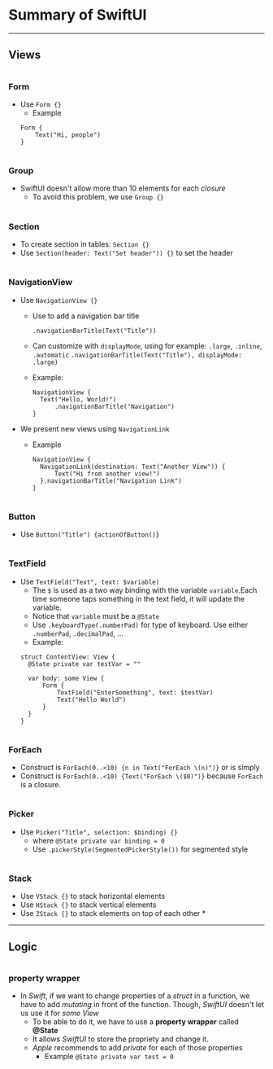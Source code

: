 

# Summary of SwiftUI

*** 
## Views

# 
### Form
* Use `Form {}`
  * Example
  ```
  Form {
      Text("Hi, people")
  }
  ```

# 
### Group
* SwiftUI doesn't allow more than 10 elements for each *closure*
  * To avoid this problem, we use `Group {}`

# 
### Section
* To create section in tables: `Section {}`
* Use `Section(header: Text("Set header")) {}` to set the header
# 
### NavigationView
* Use `NavigationView {}`
  * Use to add a navigation bar title

    `.navigationBarTitle(Text("Title"))`
  * Can customize with `displayMode`, using for example: `.large`, `.inline`, `.automatic`
      `.navigationBarTitle(Text("Title"), displayMode: .large)`
  
  * Example:

      ```
      NavigationView {
        Text("Hello, World!")
            .navigationBarTitle("Navigation")
      }
      ```

* We present new views using `NavigationLink`
  * Example

      ```
      NavigationView {
        NavigationLink(destination: Text("Another View")) {
            Text("Hi from another view!")
        }.navigationBarTitle("Navigation Link")
      }
    ```

# 
### Button
* Use `Button("Title") {actionOfButton()}`

# 
### TextField
* Use `TextField("Text", text: $variable)`
  * The `$` is used as a two way binding with the variable `variable`.Each time someone
    taps something in the text field, it will update the variable.
  * Notice that `variable` must be a `@State`
  * Use `.keyboardType(.numberPad)` for type of keyboard. Use either `.numberPad`,
    `.decimalPad`, ...
  * Example:
  ```
  struct ContentView: View {
    @State private var testVar = ""

    var body: some View {
        Form {
            TextField("EnterSomething", text: $testVar)
            Text("Hello World")
        }
    }
  }
  ```

# 
### ForEach
* Construct is `ForEach(0..<10) {n in Text("ForEach \(n)")}` or is simply 
* Construct is `ForEach(0..<10) {Text("ForEach \($0)")}` because `ForEach` is a closure.

# 
### Picker
* Use `Picker("Title", selection: $binding) {}`
  * where `@State private var binding = 0`
  * Use `.pickerStyle(SegmentedPickerStyle())` for segmented style
# 
### Stack
* Use `VStack {}` to stack horizontal elements
* Use `HStack {}` to stack vertical elements
* Use `ZStack {}` to stack elements on top of each other
  * 

*** 
## Logic

# 
### property wrapper
* In *Swift*, if we want to change properties of a *struct* in a function, we have to
  add *mutating* in front of the function. Though, *SwiftUI* doesn't let us use it
  for *some View*
  * To be able to do it, we have to use a **property wrapper** called **@State**
  * It allows *SwiftUI* to store the propriety and change it.
  * *Apple* recommends to add *private* for each of those properties
    * Example `@State private var test = 0`
